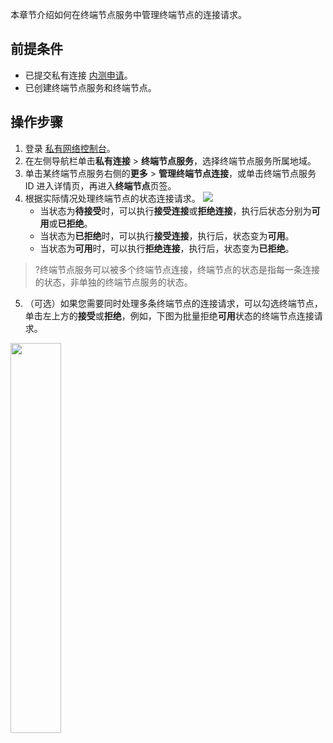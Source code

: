 本章节介绍如何在终端节点服务中管理终端节点的连接请求。


## 前提条件
+ 已提交私有连接 [内测申请](https://cloud.tencent.com/apply/p/5i6ii4g3lgk)。
+ 已创建终端节点服务和终端节点。

## 操作步骤
1. 登录 [私有网络控制台](https://console.cloud.tencent.com/vpc/vpc?rid=16)。
2. 在左侧导航栏单击**私有连接** > **终端节点服务**，选择终端节点服务所属地域。
3. 单击某终端节点服务右侧的**更多** > **管理终端节点连接**，或单击终端节点服务 ID 进入详情页，再进入**终端节点**页签。
4. 根据实际情况处理终端节点的状态连接请求。
![](https://main.qcloudimg.com/raw/e66cdd89c02117d4c969eb38a5c65019.png)
   + 当状态为**待接受**时，可以执行**接受连接**或**拒绝连接**，执行后状态分别为**可用**或**已拒绝**。
   + 当状态为**已拒绝**时，可以执行**接受连接**，执行后，状态变为**可用**。
   + 当状态为**可用**时，可以执行**拒绝连接**，执行后，状态变为**已拒绝**。
>?终端节点服务可以被多个终端节点连接，终端节点的状态是指每一条连接的状态，非单独的终端节点服务的状态。
>
5. （可选）如果您需要同时处理多条终端节点的连接请求，可以勾选终端节点，单击左上方的**接受**或**拒绝**，例如，下图为批量拒绝**可用**状态的终端节点连接请求。<p>
<img src="https://main.qcloudimg.com/raw/edfbe91eac69fa253957054ae9224f1b.png" width="40%" />
		
  
